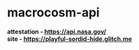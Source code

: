 # macrocosm-api
<b>attestation - https://api.nasa.gov/ <br>
site   - https://playful-sordid-hide.glitch.me
</b>
